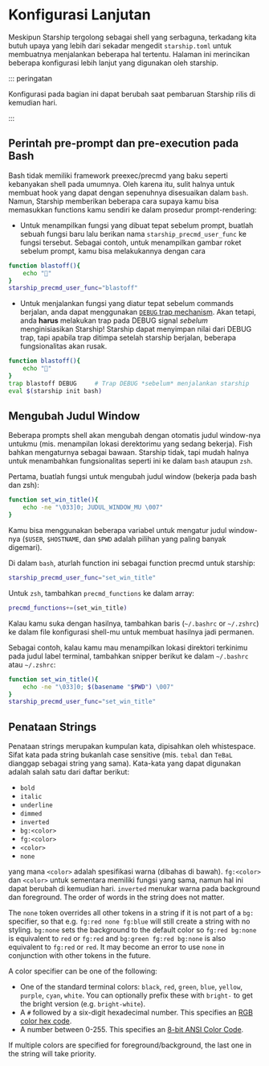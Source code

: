 # Konfigurasi Lanjutan

Meskipun Starship tergolong sebagai shell yang serbaguna, terkadang kita butuh upaya yang lebih dari sekadar mengedit `starship.toml` untuk membuatnya menjalankan beberapa hal tertentu. Halaman ini merincikan beberapa konfigurasi lebih lanjut yang digunakan oleh starship.

::: peringatan

Konfigurasi pada bagian ini dapat berubah saat pembaruan Starship rilis di kemudian hari.

:::

## Perintah pre-prompt dan pre-execution pada Bash

Bash tidak memiliki framework preexec/precmd yang baku seperti kebanyakan shell pada umumnya. Oleh karena itu, sulit halnya untuk membuat hook yang dapat dengan sepenuhnya disesuaikan dalam `bash`. Namun, Starship memberikan beberapa cara supaya kamu bisa memasukkan functions kamu sendiri ke dalam prosedur prompt-rendering:

- Untuk menampilkan fungsi yang dibuat tepat sebelum prompt, buatlah sebuah fungsi baru lalu berikan nama `starship_precmd_user_func` ke fungsi tersebut. Sebagai contoh, untuk menampilkan gambar roket sebelum prompt, kamu bisa melakukannya dengan cara

```bash
function blastoff(){
    echo "🚀"
}
starship_precmd_user_func="blastoff"
```

- Untuk menjalankan fungsi yang diatur tepat sebelum commands berjalan, anda dapat menggunakan [`DEBUG` trap mechanism](https://jichu4n.com/posts/debug-trap-and-prompt_command-in-bash/). Akan tetapi, anda **harus** melakukan trap pada DEBUG signal *sebelum* menginisiasikan Starship! Starship dapat menyimpan nilai dari DEBUG trap, tapi apabila trap ditimpa setelah starship berjalan, beberapa fungsionalitas akan rusak.

```bash
function blastoff(){
    echo "🚀"
}
trap blastoff DEBUG     # Trap DEBUG *sebelum* menjalankan starship
eval $(starship init bash)
```

## Mengubah Judul Window

Beberapa prompts shell akan mengubah dengan otomatis judul window-nya untukmu (mis. menampilan lokasi derektorimu yang sedang bekerja). Fish bahkan mengaturnya sebagai bawaan. Starship tidak, tapi mudah halnya untuk menambahkan fungsionalitas seperti ini ke dalam `bash` ataupun `zsh`.

Pertama, buatlah fungsi untuk mengubah judul window (bekerja pada bash dan zsh):

```bash
function set_win_title(){
    echo -ne "\033]0; JUDUL_WINDOW_MU \007"
}
```

Kamu bisa menggunakan beberapa variabel untuk mengatur judul window-nya (`$USER`, `$HOSTNAME`, dan `$PWD` adalah pilihan yang paling banyak digemari).

Di dalam `bash`, aturlah function ini sebagai function precmd untuk starship:

```bash
starship_precmd_user_func="set_win_title"
```

Untuk `zsh`, tambahkan `precmd_functions` ke dalam array:

```bash
precmd_functions+=(set_win_title)
```

Kalau kamu suka dengan hasilnya, tambahkan baris (`~/.bashrc` or `~/.zshrc`) ke dalam file konfigurasi shell-mu untuk membuat hasilnya jadi permanen.

Sebagai contoh, kalau kamu mau menampilkan lokasi direktori terkinimu pada judul label terminal, tambahkan snipper berikut ke dalam `~/.bashrc` atau `~/.zshrc`:

```bash
function set_win_title(){
    echo -ne "\033]0; $(basename "$PWD") \007"
}
starship_precmd_user_func="set_win_title"
```

## Penataan Strings

Penataan strings merupakan kumpulan kata, dipisahkan oleh whistespace. Sifat kata pada string bukanlah case sensitive (mis. `tebal` dan `TeBaL` dianggap sebagai string yang sama). Kata-kata yang dapat digunakan adalah salah satu dari daftar berikut:

  - `bold`
  - `italic`
  - `underline`
  - `dimmed`
  - `inverted`
  - `bg:<color>`
  - `fg:<color>`
  - `<color>`
  - `none`

yang mana `<color>` adalah spesifikasi warna (dibahas di bawah). `fg:<color>` dan `<color>` untuk sementara memiliki fungsi yang sama, namun hal ini dapat berubah di kemudian hari. `inverted` menukar warna pada background dan foreground. The order of words in the string does not matter.

The `none` token overrides all other tokens in a string if it is not part of a `bg:` specifier, so that e.g. `fg:red none fg:blue` will still create a string with no styling. `bg:none` sets the background to the default color so `fg:red bg:none` is equivalent to `red` or `fg:red` and `bg:green fg:red bg:none` is also equivalent to `fg:red` or `red`. It may become an error to use `none` in conjunction with other tokens in the future.

A color specifier can be one of the following:

 - One of the standard terminal colors: `black`, `red`, `green`, `blue`, `yellow`, `purple`, `cyan`, `white`. You can optionally prefix these with `bright-` to get the bright version (e.g. `bright-white`).
 - A `#` followed by a six-digit hexadecimal number. This specifies an [RGB color hex code](https://www.w3schools.com/colors/colors_hexadecimal.asp).
 - A number between 0-255. This specifies an [8-bit ANSI Color Code](https://i.stack.imgur.com/KTSQa.png).

If multiple colors are specified for foreground/background, the last one in the string will take priority.
